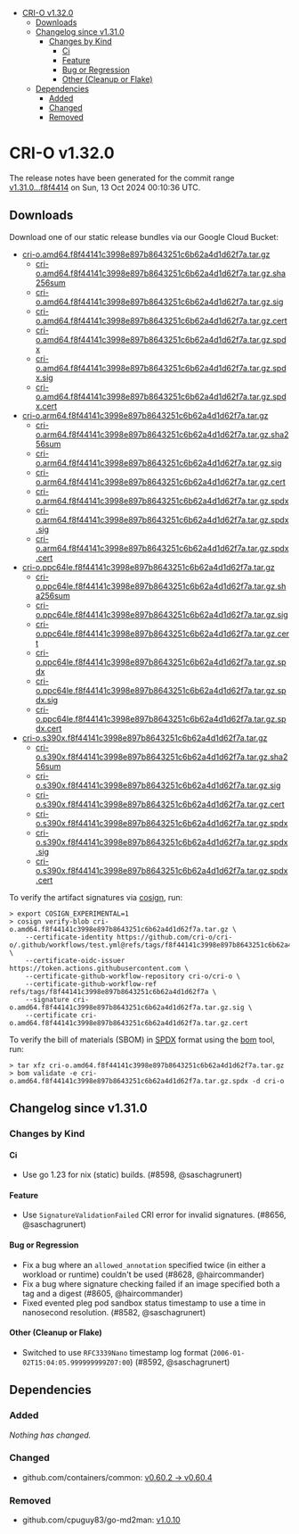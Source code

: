 - [CRI-O v1.32.0](#cri-o-v1320)
  - [Downloads](#downloads)
  - [Changelog since v1.31.0](#changelog-since-v1310)
    - [Changes by Kind](#changes-by-kind)
      - [Ci](#ci)
      - [Feature](#feature)
      - [Bug or Regression](#bug-or-regression)
      - [Other (Cleanup or Flake)](#other-cleanup-or-flake)
  - [Dependencies](#dependencies)
    - [Added](#added)
    - [Changed](#changed)
    - [Removed](#removed)

# CRI-O v1.32.0

The release notes have been generated for the commit range
[v1.31.0...f8f4414](https://github.com/cri-o/cri-o/compare/v1.31.0...v1.32.0) on Sun, 13 Oct 2024 00:10:36 UTC.

## Downloads

Download one of our static release bundles via our Google Cloud Bucket:

- [cri-o.amd64.f8f44141c3998e897b8643251c6b62a4d1d62f7a.tar.gz](https://storage.googleapis.com/cri-o/artifacts/cri-o.amd64.f8f44141c3998e897b8643251c6b62a4d1d62f7a.tar.gz)
  - [cri-o.amd64.f8f44141c3998e897b8643251c6b62a4d1d62f7a.tar.gz.sha256sum](https://storage.googleapis.com/cri-o/artifacts/cri-o.amd64.f8f44141c3998e897b8643251c6b62a4d1d62f7a.tar.gz.sha256sum)
  - [cri-o.amd64.f8f44141c3998e897b8643251c6b62a4d1d62f7a.tar.gz.sig](https://storage.googleapis.com/cri-o/artifacts/cri-o.amd64.f8f44141c3998e897b8643251c6b62a4d1d62f7a.tar.gz.sig)
  - [cri-o.amd64.f8f44141c3998e897b8643251c6b62a4d1d62f7a.tar.gz.cert](https://storage.googleapis.com/cri-o/artifacts/cri-o.amd64.f8f44141c3998e897b8643251c6b62a4d1d62f7a.tar.gz.cert)
  - [cri-o.amd64.f8f44141c3998e897b8643251c6b62a4d1d62f7a.tar.gz.spdx](https://storage.googleapis.com/cri-o/artifacts/cri-o.amd64.f8f44141c3998e897b8643251c6b62a4d1d62f7a.tar.gz.spdx)
  - [cri-o.amd64.f8f44141c3998e897b8643251c6b62a4d1d62f7a.tar.gz.spdx.sig](https://storage.googleapis.com/cri-o/artifacts/cri-o.amd64.f8f44141c3998e897b8643251c6b62a4d1d62f7a.tar.gz.spdx.sig)
  - [cri-o.amd64.f8f44141c3998e897b8643251c6b62a4d1d62f7a.tar.gz.spdx.cert](https://storage.googleapis.com/cri-o/artifacts/cri-o.amd64.f8f44141c3998e897b8643251c6b62a4d1d62f7a.tar.gz.spdx.cert)
- [cri-o.arm64.f8f44141c3998e897b8643251c6b62a4d1d62f7a.tar.gz](https://storage.googleapis.com/cri-o/artifacts/cri-o.arm64.f8f44141c3998e897b8643251c6b62a4d1d62f7a.tar.gz)
  - [cri-o.arm64.f8f44141c3998e897b8643251c6b62a4d1d62f7a.tar.gz.sha256sum](https://storage.googleapis.com/cri-o/artifacts/cri-o.arm64.f8f44141c3998e897b8643251c6b62a4d1d62f7a.tar.gz.sha256sum)
  - [cri-o.arm64.f8f44141c3998e897b8643251c6b62a4d1d62f7a.tar.gz.sig](https://storage.googleapis.com/cri-o/artifacts/cri-o.arm64.f8f44141c3998e897b8643251c6b62a4d1d62f7a.tar.gz.sig)
  - [cri-o.arm64.f8f44141c3998e897b8643251c6b62a4d1d62f7a.tar.gz.cert](https://storage.googleapis.com/cri-o/artifacts/cri-o.arm64.f8f44141c3998e897b8643251c6b62a4d1d62f7a.tar.gz.cert)
  - [cri-o.arm64.f8f44141c3998e897b8643251c6b62a4d1d62f7a.tar.gz.spdx](https://storage.googleapis.com/cri-o/artifacts/cri-o.arm64.f8f44141c3998e897b8643251c6b62a4d1d62f7a.tar.gz.spdx)
  - [cri-o.arm64.f8f44141c3998e897b8643251c6b62a4d1d62f7a.tar.gz.spdx.sig](https://storage.googleapis.com/cri-o/artifacts/cri-o.arm64.f8f44141c3998e897b8643251c6b62a4d1d62f7a.tar.gz.spdx.sig)
  - [cri-o.arm64.f8f44141c3998e897b8643251c6b62a4d1d62f7a.tar.gz.spdx.cert](https://storage.googleapis.com/cri-o/artifacts/cri-o.arm64.f8f44141c3998e897b8643251c6b62a4d1d62f7a.tar.gz.spdx.cert)
- [cri-o.ppc64le.f8f44141c3998e897b8643251c6b62a4d1d62f7a.tar.gz](https://storage.googleapis.com/cri-o/artifacts/cri-o.ppc64le.f8f44141c3998e897b8643251c6b62a4d1d62f7a.tar.gz)
  - [cri-o.ppc64le.f8f44141c3998e897b8643251c6b62a4d1d62f7a.tar.gz.sha256sum](https://storage.googleapis.com/cri-o/artifacts/cri-o.ppc64le.f8f44141c3998e897b8643251c6b62a4d1d62f7a.tar.gz.sha256sum)
  - [cri-o.ppc64le.f8f44141c3998e897b8643251c6b62a4d1d62f7a.tar.gz.sig](https://storage.googleapis.com/cri-o/artifacts/cri-o.ppc64le.f8f44141c3998e897b8643251c6b62a4d1d62f7a.tar.gz.sig)
  - [cri-o.ppc64le.f8f44141c3998e897b8643251c6b62a4d1d62f7a.tar.gz.cert](https://storage.googleapis.com/cri-o/artifacts/cri-o.ppc64le.f8f44141c3998e897b8643251c6b62a4d1d62f7a.tar.gz.cert)
  - [cri-o.ppc64le.f8f44141c3998e897b8643251c6b62a4d1d62f7a.tar.gz.spdx](https://storage.googleapis.com/cri-o/artifacts/cri-o.ppc64le.f8f44141c3998e897b8643251c6b62a4d1d62f7a.tar.gz.spdx)
  - [cri-o.ppc64le.f8f44141c3998e897b8643251c6b62a4d1d62f7a.tar.gz.spdx.sig](https://storage.googleapis.com/cri-o/artifacts/cri-o.ppc64le.f8f44141c3998e897b8643251c6b62a4d1d62f7a.tar.gz.spdx.sig)
  - [cri-o.ppc64le.f8f44141c3998e897b8643251c6b62a4d1d62f7a.tar.gz.spdx.cert](https://storage.googleapis.com/cri-o/artifacts/cri-o.ppc64le.f8f44141c3998e897b8643251c6b62a4d1d62f7a.tar.gz.spdx.cert)
- [cri-o.s390x.f8f44141c3998e897b8643251c6b62a4d1d62f7a.tar.gz](https://storage.googleapis.com/cri-o/artifacts/cri-o.s390x.f8f44141c3998e897b8643251c6b62a4d1d62f7a.tar.gz)
  - [cri-o.s390x.f8f44141c3998e897b8643251c6b62a4d1d62f7a.tar.gz.sha256sum](https://storage.googleapis.com/cri-o/artifacts/cri-o.s390x.f8f44141c3998e897b8643251c6b62a4d1d62f7a.tar.gz.sha256sum)
  - [cri-o.s390x.f8f44141c3998e897b8643251c6b62a4d1d62f7a.tar.gz.sig](https://storage.googleapis.com/cri-o/artifacts/cri-o.s390x.f8f44141c3998e897b8643251c6b62a4d1d62f7a.tar.gz.sig)
  - [cri-o.s390x.f8f44141c3998e897b8643251c6b62a4d1d62f7a.tar.gz.cert](https://storage.googleapis.com/cri-o/artifacts/cri-o.s390x.f8f44141c3998e897b8643251c6b62a4d1d62f7a.tar.gz.cert)
  - [cri-o.s390x.f8f44141c3998e897b8643251c6b62a4d1d62f7a.tar.gz.spdx](https://storage.googleapis.com/cri-o/artifacts/cri-o.s390x.f8f44141c3998e897b8643251c6b62a4d1d62f7a.tar.gz.spdx)
  - [cri-o.s390x.f8f44141c3998e897b8643251c6b62a4d1d62f7a.tar.gz.spdx.sig](https://storage.googleapis.com/cri-o/artifacts/cri-o.s390x.f8f44141c3998e897b8643251c6b62a4d1d62f7a.tar.gz.spdx.sig)
  - [cri-o.s390x.f8f44141c3998e897b8643251c6b62a4d1d62f7a.tar.gz.spdx.cert](https://storage.googleapis.com/cri-o/artifacts/cri-o.s390x.f8f44141c3998e897b8643251c6b62a4d1d62f7a.tar.gz.spdx.cert)

To verify the artifact signatures via [cosign](https://github.com/sigstore/cosign), run:

```console
> export COSIGN_EXPERIMENTAL=1
> cosign verify-blob cri-o.amd64.f8f44141c3998e897b8643251c6b62a4d1d62f7a.tar.gz \
    --certificate-identity https://github.com/cri-o/cri-o/.github/workflows/test.yml@refs/tags/f8f44141c3998e897b8643251c6b62a4d1d62f7a \
    --certificate-oidc-issuer https://token.actions.githubusercontent.com \
    --certificate-github-workflow-repository cri-o/cri-o \
    --certificate-github-workflow-ref refs/tags/f8f44141c3998e897b8643251c6b62a4d1d62f7a \
    --signature cri-o.amd64.f8f44141c3998e897b8643251c6b62a4d1d62f7a.tar.gz.sig \
    --certificate cri-o.amd64.f8f44141c3998e897b8643251c6b62a4d1d62f7a.tar.gz.cert
```

To verify the bill of materials (SBOM) in [SPDX](https://spdx.org) format using the [bom](https://sigs.k8s.io/bom) tool, run:

```console
> tar xfz cri-o.amd64.f8f44141c3998e897b8643251c6b62a4d1d62f7a.tar.gz
> bom validate -e cri-o.amd64.f8f44141c3998e897b8643251c6b62a4d1d62f7a.tar.gz.spdx -d cri-o
```

## Changelog since v1.31.0

### Changes by Kind

#### Ci
 - Use go 1.23 for nix (static) builds. (#8598, @saschagrunert)

#### Feature
 - Use `SignatureValidationFailed` CRI error for invalid signatures. (#8656, @saschagrunert)

#### Bug or Regression
 - Fix a bug where an `allowed_annotation` specified twice (in either a workload or runtime) couldn't be used (#8628, @haircommander)
 - Fix a bug where signature checking failed if an image specified both a tag and a digest (#8605, @haircommander)
 - Fixed evented pleg pod sandbox status timestamp to use a time in nanosecond resolution. (#8582, @saschagrunert)

#### Other (Cleanup or Flake)
 - Switched to use `RFC3339Nano` timestamp log format (`2006-01-02T15:04:05.999999999Z07:00`) (#8592, @saschagrunert)

## Dependencies

### Added
_Nothing has changed._

### Changed
- github.com/containers/common: [v0.60.2 → v0.60.4](https://github.com/containers/common/compare/v0.60.2...v0.60.4)

### Removed
- github.com/cpuguy83/go-md2man: [v1.0.10](https://github.com/cpuguy83/go-md2man/tree/v1.0.10)
